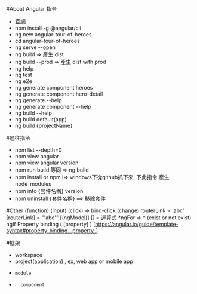 #About Angular 指令
* [官網](https://angular.io/guide/quickstart)
* npm install -g @angular/cli
* ng new angular-tour-of-heroes
* cd  angular-tour-of-heroes
* ng serve --open
* ng build  => 產生 dist
* ng build --prod  => 產生 dist with prod
* ng help
* ng test
* ng e2e
* ng generate component heroes
* ng generate component hero-detail
* ng generate --help
* ng generate component --help
* ng build --help
* ng build default(app)
* ng build {projectName}


#過往指令
* npm list --depth=0
* npm view angular
* npm view angular version
* npm run build 等同 => ng build
* npm install or npm i=> windows下從github抓下來, 下此指令,產生node_modules
* npm info {套件名稱} version
* npm uninstall {套件名稱} ==> 移除套件

#Other
(function)
(input) 
(click) => bind-click
(change)
routerLink = 'abc'
[routerLink] = "'abc'"
[(ngModel)]
[] = 運算式
*ngFor => * (exist or not exist)
ngIf
Property binding ( [property] ) [https://angular.io/guide/template-syntax#property-binding--property-]


#框架
* workspace 
*   project(application) , ex, web app or mobile app 
*     module 
*       component



